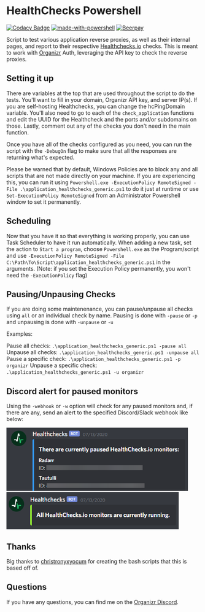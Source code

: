 # HealthChecks Powershell
[![Codacy Badge](https://api.codacy.com/project/badge/Grade/7099f437569a420187fa22905bed430c)](https://www.codacy.com/app/HalianElf/HealthChecks-Powershell?utm_source=github.com&amp;utm_medium=referral&amp;utm_content=HalianElf/HealthChecks-Powershell&amp;utm_campaign=Badge_Grade)
[![made-with-powershell](https://img.shields.io/badge/Made%20with-Powershell-1f425f.svg)](https://github.com/PowerShell/PowerShell)
[![Beerpay](https://beerpay.io/HalianElf/HealthChecks-Powershell/badge.svg?style=flat)](https://beerpay.io/HalianElf/HealthChecks-Powershell)

Script to test various application reverse proxies, as well as their internal pages, and report to their respective [Healthchecks.io](https://healthchecks.io) checks. This is meant to work with [Organizr](https://github.com/causefx/Organizr) Auth, leveraging the API key to check the reverse proxies.

## Setting it up

There are variables at the top that are used throughout the script to do the tests. You'll want to fill in your domain, Organizr API key, and server IP(s). If you are self-hosting Healthchecks, you can change the hcPingDomain variable. You'll also need to go to each of the `check_application` functions and edit the UUID for the Healthcheck and the ports and/or subdomains on those. Lastly, comment out any of the checks you don't need in the main function.

Once you have all of the checks configured as you need, you can run the script with the `-DebugOn` flag to make sure that all the responses are returning what's expected.

Please be warned that by default, Windows Policies are to block any and all scripts that are not made directly on your machine. If you are experiencing this, you can run it using `Powershell.exe -ExecutionPolicy RemoteSigned -File .\application_healthchecks_generic.ps1` to do it just at runtime or use `Set-ExecutionPolicy RemoteSigned` from an Administrator Powershell window to set it permanently.

## Scheduling

Now that you have it so that everything is working properly, you can use Task Scheduler to have it run automatically. When adding a new task, set the action to `Start a program`, choose `Powershell.exe` as the Program/script and use `-ExecutionPolicy RemoteSigned -File C:\Path\To\Script\application_healthchecks_generic.ps1` in the arguments. (Note: if you set the Execution Policy permanently, you won't need the `-ExecutionPolicy` flag)

## Pausing/Unpausing Checks

If you are doing some maintenenance, you can pause/unpause all checks using `all` or an individual check by name. Pausing is done with `-pause` or `-p` and unpausing is done with `-unpause` or `-u`

Examples:

Pause all checks: `.\application_healthchecks_generic.ps1 -pause all`
Unpause all checks: `.\application_healthchecks_generic.ps1 -unpause all`
Pause a specific check: `.\application_healthchecks_generic.ps1 -p organizr`
Unpause a specific check: `.\application_healthchecks_generic.ps1 -u organizr`

## Discord alert for paused monitors

Using the `-webhook` or `-w` option will check for any paused monitors and, if there are any, send an alert to the specified Discord/Slack webhook like below:

![Discord/Slack Notification](/Images/webhook_paused.png)
![Discord/Slack Notification](/Images/webhook_nopaused.png)

## Thanks

Big thanks to [christronyxyocum](https://github.com/christronyxyocum) for creating the bash scripts that this is based off of.

## Questions

If you have any questions, you can find me on the [Organizr Discord](https://organizr.app/discord).
